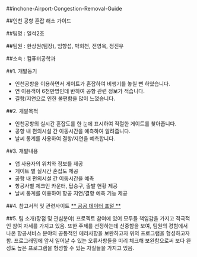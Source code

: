 ##inchone-Airport-Congestion-Removal-Guide

##인천 공항 혼잡 해소 가이드 

##팀명 : 일석2조

##팀원 : 한상원(팀장), 임향섭, 박희천, 전영욱, 정진우

##소속 : 컴퓨터공학과

##1. 개발동기
- 인천공항을 이용하면서 게이트가 혼잡하여 비행기를 놓칠 뻔 하였습니다.
- 연 이용객이 6천만명인데 반하여 공항 관련 정보가 적습니다.
- 결항/지연으로 인한 불편함을 많이 느꼈습니다.

##2. 개발목적
- 인천공항의 실시간 혼잡도를 한 눈에 표시하여 적절한 게이트를 찾아줍니다.
- 공항 내 편의시설 간 이동시간을 예측하여 알려줍니다.
- 날씨 통계를 사용하여 결항/지연을 예측합니다.

##3. 개발내용
- 앱 사용자의 위치와 정보를 제공
- 게이트 별 실시간 혼잡도 제공
- 공항 내 편의시설 간 이동시간을 예측
- 항공사별 체크인 카운터, 탑승구, 출발 현황 제공
- 날씨 통계를 이용하여 항공 지연/결항 예측 기능 제공

##4. 참고서적 및 관련사이트
[** 공공 데이터 포털 **](http://www.data.go.kr)

##5. 팀 소개(장점 및 관심분야)
 프로젝트 참여에 있어 모두들 책임감을 가지고 적극적인 참여 자세를 가지고 있음.
 또한 주제를 선정하는데 신중함을 보여, 팀원의 경험에서 나온 항공서비스 분야의 공통적인 에러사항을 보완하고자 위의 프로그램을 형성하고자 함.
 프로그래밍에 앞서 일어날 수 있는 오류사항들을 미리 체크해 보완함으로써 보다 완성도 높은 프로그램을 형성할 수 있는 자질들을 가지고 있음.

